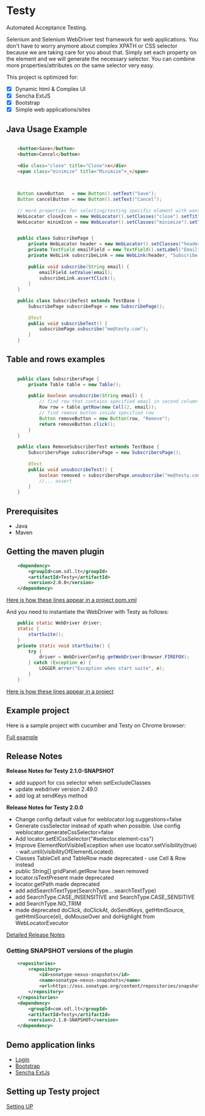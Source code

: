 # Testy

Automated Acceptance Testing.

Selenium and Selenium WebDriver test framework for web applications.
You don't have to worry anymore about complex XPATH or CSS selector because we are taking care for you about that.
Simply set each property on the element and we will generate the necessary selector.
You can combine more properties/attributes on the same selector very easy. 

This project is optimized for:

- [x] Dynamic html & Complex UI
- [x] Sencha ExtJS
- [x] Bootstrap
- [x] Simple web applications/sites

## Java Usage Example

```html

    <button>Save</button>
    <button>Cancel</button>
    
    <div class="close" title="Close">x</div>
    <span class="minimize" title="Minimize">_</span>
    
```

```java
    
    Button saveButton   = new Button().setText("Save");
    Button cancelButton = new Button().setText("Cancel");
    
    // more properties for selecting/testing specific element with wanted attributes
    WebLocator closeIcon = new WebLocator().setClasses("close").setTitle("Close");
    WebLocator minimIcon = new WebLocator().setClasses("minimize").setTitle("Minimize");

```

```java

    public class SubscribePage {
        private WebLocator header = new WebLocator().setClasses("header");
        private TextField emailField = new TextField().setLabel("Email");
        private WebLink subscribeLink = new WebLink(header, "Subscribe now");
     
        public void subscribe(String email) {
            emailField.setValue(email);
            subscribeLink.assertClick();
        }
    }
    
    public class SubscribeTest extends TestBase {
        SubscribePage subscribePage = new SubscribePage();
     
        @Test
        public void subscribeTest() {
            subscribePage.subscribe("me@testy.com");
        }
    }
```

## Table and rows examples

```java

    public class SubscribersPage {
        private Table table = new Table();
        
        public boolean unsubscribe(String email) {
            // find row that contains specified email in second column
            Row row = table.getRow(new Cell(2, email));
            // find remove button inside specified row
            Button removeButton = new Button(row, "Remove");
            return removeButton.click();
        }
    }
    
    public class RemoveSubscriberTest extends TestBase {
        SubscribersPage subscribersPage = new SubscribersPage();
     
        @Test
        public void unsubscribeTest() {
            boolean removed = subscribersPage.unsubscribe("me@testy.com");
            //... assert
        }
    }
```

## Prerequisites

- Java
- Maven

## Getting the maven plugin

```xml
    <dependency>
        <groupId>com.sdl.lt</groupId>
        <artifactId>Testy</artifactId>
        <version>2.0.0</version>
    </dependency>
```

[Here is how these lines appear in a project pom.xml](https://github.com/nmatei/cucumber-testy-tutorial/blob/master/pom.xml)

And you need to instantiate the WebDriver with Testy as follows:

```java
    public static WebDriver driver;
    static {
        startSuite();
    }
    private static void startSuite() {
        try {
            driver = WebDriverConfig.getWebDriver(Browser.FIREFOX);
        } catch (Exception e) {
            LOGGER.error("Exception when start suite", e);
        }
    }
```

[Here is how these lines appear in a project](https://github.com/nmatei/cucumber-testy-tutorial/blob/master/src/test/java/org/fasttrackit/util/TestBase.java)

## Example project

Here is a sample project with cucumber and Testy on Chrome browser:

[Full example](https://github.com/nmatei/cucumber-testy-tutorial)


## Release Notes
**Release Notes for Testy 2.1.0-SNAPSHOT**
- add support for css selector when setExcludeClasses
- update webdriver version 2.49.0
- add log at sendKeys method

**Release Notes for Testy 2.0.0**
- Change config default value for weblocator.log.suggestions=false
- Generate cssSelector instead of xpath when possible. Use config weblocator.generateCssSelector=false
- Add locator.setElCssSelector("#selector.element-css")
- Improve ElementNotVisibleException when use locator.setVisibility(true) - wait.until(visibilityOfElementLocated).
- Classes TableCell and TableRow made deprecated - use Cell & Row instead
- public String[] gridPanel.getRow have been removed
- locator.isTextPresent made deprecated
- locator.getPath made deprecated
- add addSearchTextType(SearchType... searchTextType)
- add SearchType.CASE_INSENSITIVE and SearchType.CASE_SENSITIVE
- add SearchType.NO_TRIM
- made deprecated doClick, doClickAt, doSendKeys, getHtmlSource, getHtmlSource(el), doMouseOver and doHighlight from WebLocatorExecutor

[Detailed Release Notes](./release-notes.md) 

### Getting SNAPSHOT versions of the plugin

```xml
    <repositories>
        <repository>
            <id>sonatype-nexus-snapshots</id>
            <name>sonatype-nexus-snapshots</name>
            <url>https://oss.sonatype.org/content/repositories/snapshots/</url>
        </repository>
    </repositories>
    <dependency>
        <groupId>com.sdl.lt</groupId>
        <artifactId>Testy</artifactId>
        <version>2.1.0-SNAPSHOT</version>
    </dependency>
```

## Demo application links

- [Login](https://rawgit.com/sdl/Testy/master/src/test/functional/app-demo/login.html)
- [Bootstrap](https://rawgit.com/sdl/Testy/master/src/test/functional/app-demo/bootstrap/index.html)
- [Sencha ExtJs](https://rawgit.com/sdl/Testy/master/src/test/functional/app-demo/extjs/index.html)

## Setting up Testy project

[Setting UP](./setup.md) 